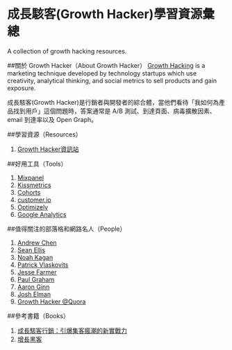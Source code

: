 # 成長駭客(Growth Hacker)學習資源彙總
A collection of growth hacking resources.  

##關於 Growth Hacker（About Growth Hacker）
[Growth Hacking](https://en.wikipedia.org/wiki/Growth_hacking) is a marketing technique developed by technology startups which use creativity, analytical thinking, and social metrics to sell products and gain exposure.

成長駭客(Growth Hacker)是行銷者與開發者的綜合體，當他們看待「我如何為產品找到用戶」這個問題時，答案通常是 A/B 測試、到達頁面、病毒擴散因素、email 到達率以及 Open Graph。

##學習資源（Resources）
1. [Growth Hacker資訊站](http://growthhackers.com/)

##好用工具（Tools）
1. [Mixpanel](https://mixpanel.com/)
2. [Kissmetrics](https://www.kissmetrics.com/)
3. [Cohorts](https://cohorts.astronomer.io/)
4. [customer.io](https://customer.io/)
5. [Optimizely](https://www.optimizely.com/)
6. [Google Analytics](http://www.google.com/analytics/)

##值得關注的部落格和網路名人（People）
1. [Andrew Chen](http://andrewchen.co)
2. [Sean Ellis](http://www.startup-marketing.com/)
3. [Noah Kagan](http://okdork.com)
4. [Patrick Vlaskovits](http://vlaskovits.com/blog)
5. [Jesse Farmer](http://20bits.com)
6. [Paul Graham](http://www.paulgraham.com/articles.html)
7. [Aaron Ginn](http://www.aginnt.com)
8. [Josh Elman](https://medium.com/@joshelman)
9. [Growth Hacker @Quora](https://www.quora.com/topic/GrowthHacking)

##參考書籍（Books）
1. [成長駭客行銷：引爆集客瘋潮的新實戰力](http://www.books.com.tw/products/0010707245)
2. [增長黑客](http://zengzhangheike.com/)

